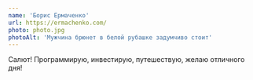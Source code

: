 ```yaml
---
name: 'Борис Ермаченко'
url: https://ermachenko.com/
photo: photo.jpg
photoAlt: 'Мужчина брюнет в белой рубашке задумчиво стоит'
---
```


Салют!
Программирую, инвестирую, путешествую, желаю отличного дня!
